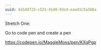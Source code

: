 ```yaml
---
uuid: da5d4723-c521-4140-93c4-eaa41c5a388a
---
```


Stretch One:

Go to code pen and create a pen

https://codepen.io/MaggieMoss/pen/KXqPgp
